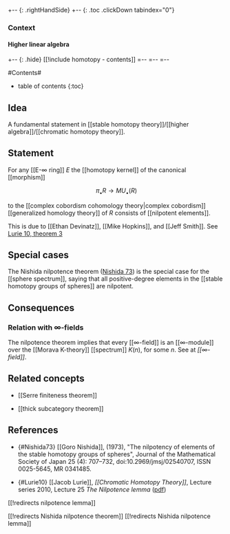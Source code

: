 
+-- {: .rightHandSide}
+-- {: .toc .clickDown tabindex="0"}
### Context
#### Higher linear algebra
+-- {: .hide}
[[!include homotopy - contents]]
=--
=--
=--


#Contents#
* table of contents
{:toc}

## Idea

A fundamental statement in [[stable homotopy theory]]/[[higher algebra]]/[[chromatic homotopy theory]].

## Statement

For any [[E-∞ ring]] $E$ the [[homotopy kernel]] of the canonical [[morphism]]

$$
  \pi_\bullet R \longrightarrow MU_\bullet(R)
$$

to the [[complex cobordism cohomology theory|complex cobordism]] [[generalized homology theory]] of $R$ consists of  [[nilpotent elements]].

This is due to [[Ethan Devinatz]], [[Mike Hopkins]], and [[Jeff Smith]]. See [Lurie 10, theorem 3](#Lurie10)

## Special cases

The Nishida nilpotence theorem ([Nishida 73](#Nishida73)) is the special case for the [[sphere spectrum]], saying that all positive-degree elements in the [[stable homotopy groups of spheres]] are nilpotent.

## Consequences

### Relation with $\infty$-fields

The nilpotence theorem implies that every [[∞-field]] is an [[∞-module]] over the [[Morava K-theory]] [[spectrum]] $K(n)$, for some $n$. See at _[[∞-field]]_.

## Related concepts

* [[Serre finiteness theorem]]

* [[thick subcategory theorem]]

## References

* {#Nishida73} [[Goro Nishida]],  (1973), "The nilpotency of elements of the stable homotopy groups of spheres", Journal of the Mathematical Society of Japan 25 (4): 707–732, doi:10.2969/jmsj/02540707, ISSN 0025-5645, MR 0341485.

* {#Lurie10} [[Jacob Lurie]], _[[Chromatic Homotopy Theory]]_, Lecture series 2010, Lecture 25 _The Nilpotence lemma_ ([pdf](http://www.math.harvard.edu/~lurie/252xnotes/Lecture25.pdf)) 
 

[[!redirects nilpotence lemma]]

[[!redirects Nishida nilpotence theorem]]
[[!redirects Nishida nilpotence lemma]]
